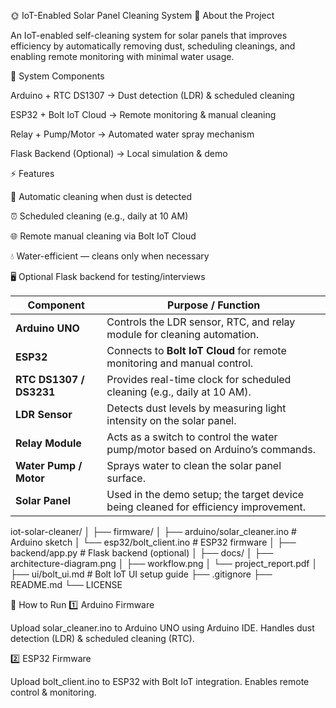 🌞 IoT-Enabled Solar Panel Cleaning System
📖 About the Project

An IoT-enabled self-cleaning system for solar panels that improves efficiency by automatically removing dust, scheduling cleanings, and enabling remote monitoring with minimal water usage.

🔧 System Components

Arduino + RTC DS1307 → Dust detection (LDR) & scheduled cleaning

ESP32 + Bolt IoT Cloud → Remote monitoring & manual cleaning

Relay + Pump/Motor → Automated water spray mechanism

Flask Backend (Optional) → Local simulation & demo

⚡ Features

🧹 Automatic cleaning when dust is detected

⏰ Scheduled cleaning (e.g., daily at 10 AM)

🌐 Remote manual cleaning via Bolt IoT Cloud

💧 Water-efficient — cleans only when necessary

🖥️ Optional Flask backend for testing/interviews


| Component               | Purpose / Function                                                                  |
| ----------------------- | ----------------------------------------------------------------------------------- |
| **Arduino UNO**         | Controls the LDR sensor, RTC, and relay module for cleaning automation.             |
| **ESP32**               | Connects to **Bolt IoT Cloud** for remote monitoring and manual control.            |
| **RTC DS1307 / DS3231** | Provides real-time clock for scheduled cleaning (e.g., daily at 10 AM).             |
| **LDR Sensor**          | Detects dust levels by measuring light intensity on the solar panel.                |
| **Relay Module**        | Acts as a switch to control the water pump/motor based on Arduino’s commands.       |
| **Water Pump / Motor**  | Sprays water to clean the solar panel surface.                                      |
| **Solar Panel**         | Used in the demo setup; the target device being cleaned for efficiency improvement. |


iot-solar-cleaner/
│
├── firmware/
│   ├── arduino/solar_cleaner.ino      # Arduino sketch
│   └── esp32/bolt_client.ino          # ESP32 firmware
│
├── backend/app.py                     # Flask backend (optional)
│
├── docs/
│   ├── architecture-diagram.png
│   ├── workflow.png
│   └── project_report.pdf
│
├── ui/bolt_ui.md                      # Bolt IoT UI setup guide
├── .gitignore
├── README.md
└── LICENSE


🚀 How to Run
1️⃣ Arduino Firmware

Upload solar_cleaner.ino to Arduino UNO using Arduino IDE.
Handles dust detection (LDR) & scheduled cleaning (RTC).

2️⃣ ESP32 Firmware

Upload bolt_client.ino to ESP32 with Bolt IoT integration.
Enables remote control & monitoring.



